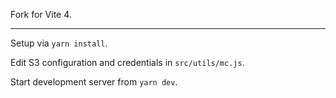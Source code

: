Fork for Vite 4.

---

Setup via `yarn install`.

Edit S3 configuration and credentials in `src/utils/mc.js`.

Start development server from `yarn dev`.

